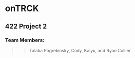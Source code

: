 # onTRCK

## 422 Project 2

### Team Members:
>> Talaba Pogrebinsky, Cody, Kaiyu, and Ryan Collier

